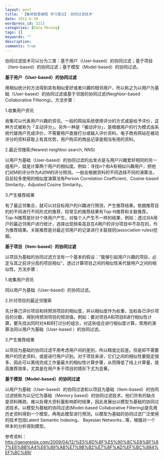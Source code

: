 ```yaml
---
layout: post
title: '【集体智慧编程 学习笔记】 协同过滤技术'
date: 2012-6-30
wordpress_id: 3213
categories: [Data Mining]
tags: []
keywords: ""
description: 
comments: true
---
```



协同过滤技术可以分为三类：基于用户（User-based）的协同过滤；基于项目（Item-based）的协同过滤；基于模型（Model-based）的协同过滤。 

**基于用户（User-based）的协同过滤**

用相似统计的方法得到具有相似爱好或者兴趣的相邻用户，所以称之为以用户为基础（User-based）的协同过滤或基于邻居的协同过滤(Neighbor-based Collaborative Filtering)。方法步骤：

1.收集用户资讯

收集可以代表用户兴趣的资讯。一般的网站系统使用评分的方式或是给予评价，这种方式被称为「主动评分」。另外一种是「被动评分」，是根据用户的行为模式由系统代替用户完成评价，不需要用户直接打分或输入评价资料。电子商务网站在被动评分的资料获取上有其优势，用户购买的商品记录是相当有用的资料。

2.最近邻搜索(Nearest neighbor search, NNS)

以用户为基础（User-based）的协同过滤的出发点是与用户兴趣爱好相同的另一组用户，就是计算两个用户的相似度。例如：寻找n个和A有相似兴趣用户，把他们对M的评分作为A对M的评分预测。一般会根据资料的不同选择不同的演算法，目前较多使用的相似度演算法有Person Correlation Coefficient、Cosine-based Similarity、Adjusted Cosine Similarity。

3.产生推荐结果

有了最近邻集合，就可以对目标用户的兴趣进行预测，产生推荐结果。依据推荐目的的不同进行不同形式的推荐，较常见的推荐结果有Top-N推荐和关联推荐。 Top-N推荐是针对个体用户产生，对每个人产生不一样的结果，例如：透过对A用户的最近邻用户进行统计，选择出现频率高且在A用户的评分项目中不存在的，作为推荐结果。关联推荐是对最近邻用户的记录进行关联规则(association rules)挖掘。

**基于项目（Item-based）的协同过滤**

以项目为基础的协同过滤方法有一个基本的假设：“能够引起用户兴趣的项目，必定与其之前评分高的项目相似”，透过计算项目之间的相似性来代替用户之间的相似性。方法步骤：

1.收集用户资讯

同以用户为基础（User-based）的协同过滤。

2.针对项目的最近邻搜索

先计算己评价项目和待预测项目的相似度，并以相似度作为权重，加权各已评价项目的分数，得到待预测项目的预测值。例如：要对项目A和项目B进行相似性计算，要先找出同时对A和B打过分的组合，对这些组合进行相似度计算，常用的演算法同以用户为基础（User-based ）的协同过滤。

3.产生推荐结果

以项目为基础的协同过滤不用考虑用户间的差别，所以精度比较差。但是却不需要用户的历史资料，或是进行用户识别。对于项目来讲，它们之间的相似性要稳定很多，因此可以离线完成工作量最大的相似性计算步骤，从而降低了线上计算量，提高推荐效率，尤其是在用户多于项目的情形下尤为显著。

**基于模型（Model-based）的协同过滤**

以用户为基础（User-based）的协同过滤和以项目为基础（Item-based）的协同过滤统称为以记忆为基础（Memory based）的协同过滤技术，他们共有的缺点是资料稀疏，难以处理大资料量影响即时结果，因此发展出以模型为基础的协同过滤技术。以模型为基础的协同过滤(Model-based Collaborative Filtering)是先用历史资料得到一个模型，再用此模型进行预测。以模型为基础的协同过滤广泛使用的技术包括Latent Semantic Indexing、 Bayesian Networks…等，根据对一个样本的分析得到模型。

参考资料：<http://gengrenjie.com/2009/04/12/%E5%8D%8F%E5%90%8C%E8%BF%87%E6%BB%A4%E6%89%AB%E7%9B%B2%E7%8F%AD%EF%BC%884%EF%BC%89/>